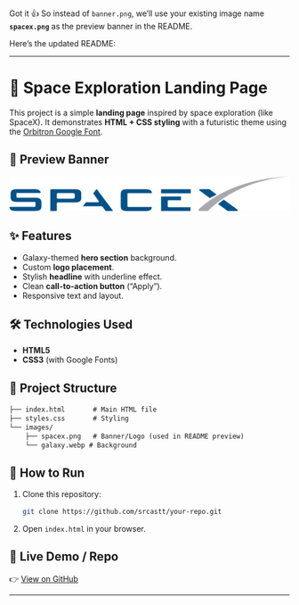 Got it 👍
So instead of `banner.png`, we’ll use your existing image name **`spacex.png`** as the preview banner in the README.

Here’s the updated README:

---

# 🚀 Space Exploration Landing Page

This project is a simple **landing page** inspired by space exploration (like SpaceX).
It demonstrates **HTML + CSS styling** with a futuristic theme using the [Orbitron Google Font](https://fonts.google.com/specimen/Orbitron).

## 📸 Preview Banner

<p align="center">
  <img src="images/spacex.png" alt="Landing Page Preview" width="800">
</p>

## ✨ Features

* Galaxy-themed **hero section** background.
* Custom **logo placement**.
* Stylish **headline** with underline effect.
* Clean **call-to-action button** (“Apply”).
* Responsive text and layout.

## 🛠️ Technologies Used

* **HTML5**
* **CSS3** (with Google Fonts)

## 📂 Project Structure

```
├── index.html       # Main HTML file
├── styles.css       # Styling
└── images/
    ├── spacex.png   # Banner/Logo (used in README preview)
    └── galaxy.webp # Background
```

## 🚀 How to Run

1. Clone this repository:

   ```bash
   git clone https://github.com/srcastt/your-repo.git
   ```
2. Open `index.html` in your browser.

## 🔗 Live Demo / Repo

👉 [View on GitHub](https://github.com/srcastt/space-x-basic-clone)

---

